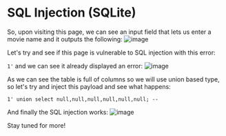 # SQL Injection (SQLite)

So, upon visiting this page, we can see an input field that lets us enter a movie name and it outputs the following: ![image](https://user-images.githubusercontent.com/111907811/228619799-f2767978-86ab-488f-8314-7f78b786481e.png)

Let's try and see if this page is vulnerable to SQL injection with this error:

`1'` and we can see it already displayed an error: ![image](https://user-images.githubusercontent.com/111907811/228619901-da9e434c-3968-4345-bd25-ec3ccefbe6d3.png)

As we can see the table is full of columns so we will use union based type, so let's try and inject this payload and see what happens:

`1' union select null,null,null,null,null,null; --`

And finally the SQL injection works: ![image](https://user-images.githubusercontent.com/111907811/228621709-63103757-059c-4ca2-9a17-d5b658f702fd.png)

Stay tuned for more!
